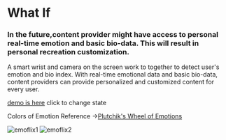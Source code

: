 # What If
### In the future,content provider might have access to personal real-time emotion and basic bio-data. This will result in personal recreation customization.


A smart wrist and camera on the screen work to together to detect user's emotion and bio index. With real-time emotional data and basic bio-data, content providers can provide personalized and customized content for every user.


[demo is here](https://invis.io/SEEX6R69M#/268900173_Got_Happy)
click to change state

Colors of Emotion Reference ->[Plutchik's Wheel of Emotions](https://en.wikipedia.org/wiki/Contrasting_and_categorization_of_emotions#Plutchik.27s_wheel_of_emotions)

 ![emoflix1](emoflix1.png)
  ![emoflix2](emoflix2.png)
